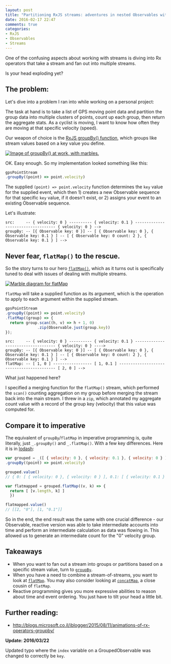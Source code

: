 ```yaml
---
layout: post
title: "Partitioning RxJS streams: adventures in nested Observables with groupBy() and flatMap()"
date: 2016-02-17 22:47
comments: true
categories:
- RxJS
- Observables
- Streams
---
```


One of the confusing aspects about working with streams is diving into Rx operators that take a stream and fan out into multiple streams.

Is your head exploding yet?

## The problem:

Let's dive into a problem I ran into while working on a personal
project:

The task at hand is to take a list of GPS moving point data and partition the group data into multiple clusters of points, count up each group, then return the aggregate stats. As a cyclist is moving, I want to know how often they are moving at that specific velocity (speed).

Our weapon of choice is the [RxJS groupBy() function](http://reactivex.io/documentation/operators/groupby.html), which groups like stream values based on a key value you define.

[![Image of groupBy() at work, with marbles.](http://reactivex.io/documentation/operators/images/groupBy.c.png)](http://reactivex.io/documentation/operators/groupby.html)

OK. Easy enough. So my implementation looked something like this:

```js
gpsPointStream
.groupBy((point) => point.velocity)
```

The supplied `(point) => point.velocity` function determines the `key` value for the supplied event, which then 1) creates a new Observable sequence for that specific `key` value, if it doesn't exist, or 2) assigns your event to an existing Observable sequence.

Let's illustrate:

```
src:     -- { velocity: 0 } ---------- { velocity: 0.1 } ----------------------------------- { velocity: 0 } -->
groupBy: -- [{ Observable key: 0 }] -- [ { Observable key: 0 }, { Observable key: 0.1 } ] -- [ { Observable key: 0 count: 2 }, { Observable key: 0.1 } ] -->
```

## Never fear, `flatMap()` to the rescue.

So the story turns to our hero [`flatMap()`](http://reactivex.io/documentation/operators/flatmap.html), which as it turns out is specifically tuned to deal with issues of dealing with multiple streams.

[![Marble diagram for flatMap](http://reactivex.io/documentation/operators/images/flatMap.c.png)](http://reactivex.io/documentation/operators/flatmap.html)

`flatMap` will take a supplied function as its argument, which is the operation to apply to each argument within the supplied stream.

```js
gpsPointStream
.groupBy((point) => point.velocity)
.flatMap((group) => {
  return group.scan((h, v) => h + 1, 0)
              .zip(Observable.just(group.key))
});
```

```
src:     -- { velocity: 0 } ---------- { velocity: 0.1 } ----------------------------------- { velocity: 0 } ---->
groupBy: -- [{ Observable key: 0 }] -- [ { Observable key: 0 }, { Observable key: 0.1 } ] -- [ { Observable key: 0 count: 2 }, { Observable key: 0.1 } ] -->
flatMap: -- [ 1, 0 ] ----------------- [ 1, 0.1 ] ------------------------------------------ [ 2, 0 ] -->
```

What just happened here?

I specified a merging function for the `flatMap()` stream, which performed the `scan()` counting aggregation on my group before merging the stream back into the main stream. I threw in a `zip`, which annotated my aggregate count value with a record of the group key (velocity) that this value was computed for.

## Compare it to imperative

The equivalent of `groupBy`/`flatMap` in imperative programming is, quite literally, just `_.groupBy()` and `_.flatMap()`. With a few key differences. Here it is in [lodash](https://lodash.com/docs#groupBy):

```js
var grouped = _([ { velocity: 0 }, { velocity: 0.1 }, { velocity: 0 } ])
.groupBy((point) => point.velocity)

grouped.value()
// { 0: [ { velocity: 0 }, { velocity: 0 } ], 0.1: [ { velocity: 0.1 } ] }

var flatmapped = grouped.flatMap((v, k) => {
  return [ [v.length, k] ]
  })

flatmapped.value()
// [[2, "0"], [1, "0.1"]]
```

So in the end, the end result was the same with one crucial difference - our Observable, reactive version was able to take intermediate accounts into time and perform an intermediate calculation as data was flowing in. This allowed us to generate an intermediate count for the "0" velocity group.

## Takeaways

* When you want to fan out a stream into groups or partitions based on a specific stream value, turn to [`groupBy`](https://github.com/Reactive-Extensions/RxJS/blob/master/doc/api/core/operators/groupby.md).
* When you have a need to combine a stream-of-streams, you want to look at [`flatMap`](https://github.com/Reactive-Extensions/RxJS/blob/master/doc/api/core/operators/selectmany.md). You may also consider looking at [`concatMap`](https://github.com/Reactive-Extensions/RxJS/blob/master/doc/api/core/operators/concatmap.md), a close cousin of `flatMap`.
* Reactive programming gives you more expressive abilities to reason about time and event ordering. You just have to tilt your head a little bit.

## Further reading:

* http://blogs.microsoft.co.il/iblogger/2015/08/11/animations-of-rx-operators-groupby/

__Update: 2016/03/22__

Updated typo where the `index` variable on a GroupedObservable was changed to correctly be `key`.
